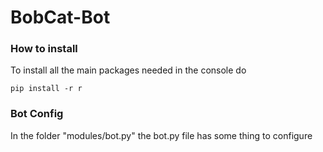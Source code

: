 # BobCat-Bot

### How to install

To install all the main packages needed in the console do
```
pip install -r r
```


### Bot Config
In the folder "modules/bot.py" the bot.py file has some thing to configure
